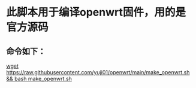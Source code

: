 # 此脚本用于编译openwrt固件，用的是官方源码
## 命令如下：
[wget https://raw.githubusercontent.com/yuji01/openwrt/main/make_openwrt.sh && bash make_openwrt.sh](url)
